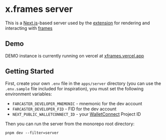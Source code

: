 # x.frames server

This is a [Next.js](https://nextjs.org/)-based server used by the [extension](/apps/extension/README.md) for rendering and interacting with [frames](https://docs.farcaster.xyz/learn/what-is-farcaster/frames)

## Demo

DEMO instance is currently running on vercel at [xframes.vercel.app](https://xframes.vercel.app)

## Getting Started

First, create your own `.env` file in the `apps/server` directory (you can use the `.env.sample` file included for inspiration), you must set the following environment variables:

- `FARCASTER_DEVELOPER_MNEMONIC` - mnemonic for the dev account
- `FARCASTER_DEVELOPER_FID` - FID for the dev account
- `NEXT_PUBLIC_WALLETCONNECT_ID` - your [WalletConnect](https://cloud.walletconnect.com/sign-in) Project ID


Then you can run the server from the monorepo root directory:
```
pnpm dev --filter=server
```
